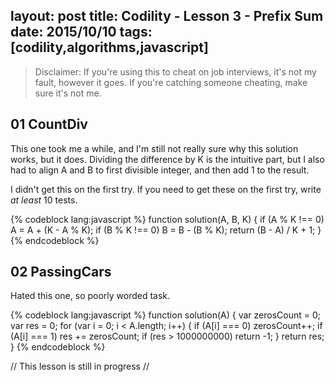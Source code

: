 layout: post
title: Codility - Lesson 3 - Prefix Sum
date: 2015/10/10
tags: [codility,algorithms,javascript]
---

> Disclaimer: If you're using this to cheat on job interviews, it's not my fault, however it goes. If you're catching someone cheating, make sure it's not me. 


## 01 CountDiv

This one took me a while, and I'm still not really sure why this solution works, but it does. Dividing the difference by K is the intuitive part, but I also had to align A and B to first divisible integer, and then add 1 to the result. 

I didn't get this on the first try. If you need to get these on the first try, write *at least* 10 tests. 

{% codeblock lang:javascript %}
function solution(A, B, K) {
    if (A % K !== 0) A = A + (K - A % K);
    if (B % K !== 0) B = B - (B % K);
    return (B - A) / K + 1;
}
{% endcodeblock %}

## 02 PassingCars

Hated this one, so poorly worded task.

{% codeblock lang:javascript %}
function solution(A) {
    var zerosCount = 0;
    var res = 0;
    for (var i = 0; i < A.length; i++) {
        if (A[i] === 0) zerosCount++;
        if (A[i] === 1) res += zerosCount;
        if (res > 1000000000) return -1;
    }
    return res;
}
{% endcodeblock %}

// This lesson is still in progress //